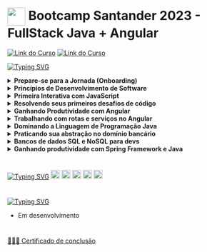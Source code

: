 <h1>
    <a href="https://www.dio.me/">
     <img align="center" width="40px" src="https://hermes.digitalinnovation.one/assets/diome/logo-minimized.png"></a>
    <span>Bootcamp Santander 2023 - FullStack Java + Angular</span>
</h1>

[![Link do Curso](https://img.shields.io/badge/▶-000?style=for-the-badge&logo=movie&logoColor=E94D5F)](https://web.dio.me/track/bf7abb82-1324-4074-9949-f474a1a911fe) 
[![Link do Curso](https://img.shields.io/badge/Acesse%20o%20Curso%20na%20Plataforma-E94D5F?style=for-the-badge)](https://web.dio.me/track/bf7abb82-1324-4074-9949-f474a1a911fe) 

[![Typing SVG](https://readme-typing-svg.herokuapp.com?font=Fira+Code&weight=700&size=24&pause=1000&color=260FFF&background=39B2A500&repeat=false&width=435&lines=M%C3%B3dulos%F0%9F%97%82%EF%B8%8F)](https://git.io/typing-svg)

<details>
<summary><b>Prepare-se para a Jornada (Onboarding)</b></summary>

* [Bootcamps DIO: Educação Gratuita e Empregabilidade Juntas](https://web.dio.me/track/bf7abb82-1324-4074-9949-f474a1a911fe?tab=path)
</details>

<details>
<summary><b>Princípios de Desenvolvimento de Software</b></summary>

* [Contribuindo em um Projeto Open Source no GitHub](https://github.com/Amanda-ribeiiro/BootcampSantander2023-FullStack-Java-Angular/tree/main/Princ%C3%ADpios%20e%20Desenvolvimento%20de%20Software/Contribuindo%20em%20um%20Projeto%20Open%20Source%20no%20GitHub)
* [Desafios de Projetos: Crie um Portfólio Vencedor](https://github.com/Amanda-ribeiiro/BootcampSantander2023-FullStack-Java-Angular/tree/main/Princ%C3%ADpios%20e%20Desenvolvimento%20de%20Software/Desafios%20de%20Projetos%EF%80%BA%20Crie%20um%20Portf%C3%B3lio%20Vencedor)
* [Versionamento de Código com Git e GitHub](https://github.com/Amanda-ribeiiro/BootcampSantander2023-FullStack-Java-Angular/tree/main/Princ%C3%ADpios%20e%20Desenvolvimento%20de%20Software/Versionamento%20de%20C%C3%B3digo%20com%20Git%20e%20Github)
* [Organizando seus estudos com os Roadmaps Dio e o Notion](https://github.com/Amanda-ribeiiro/BootcampSantander2023-FullStack-Java-Angular/tree/main/Princ%C3%ADpios%20e%20Desenvolvimento%20de%20Software/Organizando%20os%20estudos%20com%20Roadmaps%20Dio%20e%20Notion)
</details>

<details>
<summary><b>Primeira Interativa com JavaScript</b></summary>

* [Introdução a Criação de Websites com HTML5 e CSS3](https://github.com/Amanda-ribeiiro/BootcampSantander2023-FullStack-Java-Angular/tree/main/Primeiras%20p%C3%A1ginas%20interativas%20com%20JavaScript/Introdu%C3%A7%C3%A3o%20a%20Cria%C3%A7%C3%A3o%20de%20Websites%20com%20HTML5%20e%20CSS3)
* [Sintaxe básica em Javascript](https://github.com/Amanda-ribeiiro/BootcampSantander2023-FullStack-Java-Angular/tree/main/Primeiras%20p%C3%A1ginas%20interativas%20com%20JavaScript/Sintaxe%20B%C3%A1sica%20em%20JavaScript)
* [Introdução ao Desenvolvimento Web com Javascript](https://github.com/Amanda-ribeiiro/BootcampSantander2023-FullStack-Java-Angular/tree/main/Primeiras%20p%C3%A1ginas%20interativas%20com%20JavaScript/Introdu%C3%A7%C3%A3o%20ao%20Desenvolvimento%20Web%20com%20JavaScript)
* [Criando um projeto com HTML/CSS para listagem de Pokémon](https://github.com/Amanda-ribeiiro/BootcampSantander2023-FullStack-Java-Angular/tree/main/Primeiras%20p%C3%A1ginas%20interativas%20com%20JavaScript/Criando%20um%20Projeto%20com%20HTML%20CSS%20para%20listagem%20de%20Pok%C3%A9mon)
* [Dominando o Protocolo HTTP e integrando com a PokeAPI](https://github.com/Amanda-ribeiiro/BootcampSantander2023-FullStack-Java-Angular/tree/main/Primeiras%20p%C3%A1ginas%20interativas%20com%20JavaScript/Dominando%20o%20protocolo%20HTTP%20e%20integrando%20com%20a%20PokeAPI)
* [Construindo uma Pokédex com JavaScript](https://github.com/Amanda-ribeiiro/BootcampSantander2023-FullStack-Java-Angular/tree/main/Primeiras%20p%C3%A1ginas%20interativas%20com%20JavaScript/Construindo%20uma%20Pok%C3%A9dex%20com%20JavaScript)
</details>

<details>
<summary><b>Resolvendo seus primeiros desafios de código</b></summary>

* [Desafios de código: Aperfeiçoe sua lógica e pensamento computacional](https://web.dio.me/track/bf7abb82-1324-4074-9949-f474a1a911fe?tab=path)
* [Desafios Full Stack JavaScript: Equilibrando o Saldo](https://web.dio.me/track/bf7abb82-1324-4074-9949-f474a1a911fe?tab=path)
* [Desafios Full Stack JavaScript: Organizando seus ativos](https://web.dio.me/track/bf7abb82-1324-4074-9949-f474a1a911fe?tab=path)
* [Desafios Full Stack JavaScript: Condicionalmente Rico](https://web.dio.me/track/bf7abb82-1324-4074-9949-f474a1a911fe?tab=path)
* [Juros Compostos](https://web.dio.me/track/bf7abb82-1324-4074-9949-f474a1a911fe?tab=path)
* [Desafios Full Stack JavaScript: O Grande Depósito](https://web.dio.me/track/bf7abb82-1324-4074-9949-f474a1a911fe?tab=path)
</details>

<details>
<summary><b>Ganhando Produtividade com Angular</b></summary>

* [Trabalhando com Web Components no Front-End](https://github.com/Amanda-ribeiiro/BootcampSantander2023-FullStack-Java-Angular/tree/main/Ganhando%20Produtividade%20com%20Angular/Trabalhando%20com%20Web%20Componentes%20no%20Front-end)
* [Typescript para Angular](https://github.com/Amanda-ribeiiro/BootcampSantander2023-FullStack-Java-Angular/tree/main/Ganhando%20Produtividade%20com%20Angular/typeScript%20para%20Angular)
* [Introdução ao Ecossistema Angular](https://github.com/Amanda-ribeiiro/BootcampSantander2023-FullStack-Java-Angular/tree/main/Ganhando%20Produtividade%20com%20Angular/Introdu%C3%A7%C3%A3o%20ao%20Ecossistema%20Angular)
* [Trabalhando com Componentes Angular](https://github.com/Amanda-ribeiiro/BootcampSantander2023-FullStack-Java-Angular/tree/main/Ganhando%20Produtividade%20com%20Angular/Trabalhando%20com%20Componentes%20Angular)
* [LifeCycle Hooks Angular](https://github.com/Amanda-ribeiiro/BootcampSantander2023-FullStack-Java-Angular/tree/main/Ganhando%20Produtividade%20com%20Angular/LifeCycle%20Hooks%20Angular)
* [Single Page Application Com Angular](https://github.com/Amanda-ribeiiro/BootcampSantander2023-FullStack-Java-Angular/tree/main/Ganhando%20Produtividade%20com%20Angular/Single%20Page%20Application%20com%20Angular)
* [Módulos Angular](https://github.com/Amanda-ribeiiro/BootcampSantander2023-FullStack-Java-Angular/tree/main/Ganhando%20Produtividade%20com%20Angular/M%C3%B3dulos%20Angular)
* [Criando um Blog com Angular](https://github.com/Amanda-ribeiiro/BootcampSantander2023-FullStack-Java-Angular/tree/main/Ganhando%20Produtividade%20com%20Angular/Criando%20um%20Blog%20com%20Angular)
</details>

<details>
<summary><b>Trabalhando com rotas e serviços no Angular</b></summary>

* [Trabalhando com Rotas no Angular](https://web.dio.me/track/bf7abb82-1324-4074-9949-f474a1a911fe?tab=path)
* [Trabalhando com Services no Angular](https://web.dio.me/track/bf7abb82-1324-4074-9949-f474a1a911fe?tab=path)
* [Recriando a Interface da PlayStation Store com Angular](https://web.dio.me/track/bf7abb82-1324-4074-9949-f474a1a911fe?tab=path)
</details>

<details>
<summary><b>Dominando a Linguagem de Programação Java</b></summary>

* [Introdução à plataforma Java](https://web.dio.me/track/bf7abb82-1324-4074-9949-f474a1a911fe?tab=path)
* [Ambiente de Desenvolvimento Java](https://web.dio.me/track/bf7abb82-1324-4074-9949-f474a1a911fe?tab=path)
* [Aprendendo a Sintaxe Java](https://web.dio.me/track/bf7abb82-1324-4074-9949-f474a1a911fe?tab=path)
* [Introdução e Estruturas Condicionais com Java](https://web.dio.me/track/bf7abb82-1324-4074-9949-f474a1a911fe?tab=path)
* [Estruturas de Repetição em Java](https://web.dio.me/track/bf7abb82-1324-4074-9949-f474a1a911fe?tab=path)
* [Java e Tratamento de Exceções](https://web.dio.me/track/bf7abb82-1324-4074-9949-f474a1a911fe?tab=path)
* [Criando um pequeno Sistema para validação de processo seletivo](https://web.dio.me/track/bf7abb82-1324-4074-9949-f474a1a911fe?tab=path)
* [Fundamentos da Programação Orientada a Objetos com Java](https://web.dio.me/track/bf7abb82-1324-4074-9949-f474a1a911fe?tab=path)
* [Pilares da programação orientada a objetos com Java](https://web.dio.me/track/bf7abb82-1324-4074-9949-f474a1a911fe?tab=path)
* [Conhecendo colletions Java](https://web.dio.me/track/bf7abb82-1324-4074-9949-f474a1a911fe?tab=path)
* [Ganhando Produtividade com Stream API](https://web.dio.me/track/bf7abb82-1324-4074-9949-f474a1a911fe?tab=path)
* [Orientação a objetos e UML: diagramação de classes do Iphone](https://web.dio.me/track/bf7abb82-1324-4074-9949-f474a1a911fe?tab=path)
</details>

<details>
<summary><b>Praticando sua abstração no domínio bancário</b></summary>

* [Desafios Full Stack Java: Herança Bancária](https://web.dio.me/track/bf7abb82-1324-4074-9949-f474a1a911fe?tab=path)
* [Desafios Full Stack Java: Cofres Seguros](https://web.dio.me/track/bf7abb82-1324-4074-9949-f474a1a911fe?tab=path)
* [Desafios Full Stack Java: Reunião Acionistas](https://web.dio.me/track/bf7abb82-1324-4074-9949-f474a1a911fe?tab=path)
* [Desafios Full Stack Java: A última transação](https://web.dio.me/track/bf7abb82-1324-4074-9949-f474a1a911fe?tab=path)
</details>

<details>
<summary><b>Bancos de dados SQL e NoSQL para devs</b></summary>

* [Introdução a Banco de Dados Relacionais (SQL)](https://web.dio.me/track/bf7abb82-1324-4074-9949-f474a1a911fe?tab=path)
* [Introdução a Banco de Dados NoSQL](https://web.dio.me/track/bf7abb82-1324-4074-9949-f474a1a911fe?tab=path)
</details>

<details>
<summary><b>Ganhando produtividade com Spring Framework e Java</b></summary>

* [Gerenciamento de dependências e build em Java com Maven](https://web.dio.me/track/bf7abb82-1324-4074-9949-f474a1a911fe?tab=path)
* [Teste Unitários com JUnit](https://web.dio.me/track/bf7abb82-1324-4074-9949-f474a1a911fe?tab=path)
* [Contextualizando o Desenvolvimento Web com Spring Boot 3](https://web.dio.me/track/bf7abb82-1324-4074-9949-f474a1a911fe?tab=path)
* [Imersão no Spring Framework com Spring Boot](https://web.dio.me/track/bf7abb82-1324-4074-9949-f474a1a911fe?tab=path)
* [Criando uma API REST documentada com Spring Web e Swagger](https://web.dio.me/track/bf7abb82-1324-4074-9949-f474a1a911fe?tab=path)
* [Adicionando Segurança a uma API REST com Spring Security](https://web.dio.me/track/bf7abb82-1324-4074-9949-f474a1a911fe?tab=path)
* [Explorando padrões de projetos com Java](https://web.dio.me/track/bf7abb82-1324-4074-9949-f474a1a911fe?tab=path)
* [Publicando sua API REST na nuvem usando Spring Boot 3, Java 17 e Railway](https://web.dio.me/track/bf7abb82-1324-4074-9949-f474a1a911fe?tab=path)
* [Avalie esse Bootcamp](https://web.dio.me/track/bf7abb82-1324-4074-9949-f474a1a911fe?tab=path)
</details>

#

[![Typing SVG](https://readme-typing-svg.herokuapp.com?font=Fira+Code&size=18&pause=1000&color=0067FF&background=39B2A500&repeat=false&width=435&lines=Tecnologias+Utilizadas)](https://git.io/typing-svg)
<code><img height="20" src="https://github.com/Amanda-ribeiiro/devicon/blob/master/icons/html5/html5-original.svg"></code>
<code><img height="20" src="https://github.com/Amanda-ribeiiro/devicon/blob/master/icons/css3/css3-original.svg"></code>
<code><img height="20" src="https://github.com/Amanda-ribeiiro/devicon/blob/master/icons/javascript/javascript-original.svg"></code>
<code><img height="20" src="https://github.com/Amanda-ribeiiro/devicon/blob/master/icons/java/java-original.svg"></code>
<code><img height="20" src="https://github.com/Amanda-ribeiiro/devicon/blob/master/icons/angularjs/angularjs-original.svg"></code>
  
#

[![Typing SVG](https://readme-typing-svg.herokuapp.com?font=Fira+Code&size=18&pause=1000&color=0067FF&background=39B2A500&repeat=false&width=435&lines=Status)](https://git.io/typing-svg)

* Em desenvolvimento

#

[👩🏻‍🎓 Certificado de conclusão](https://web.dio.me/track/bootcamp-microsoft-dynamics-365-brasil)
